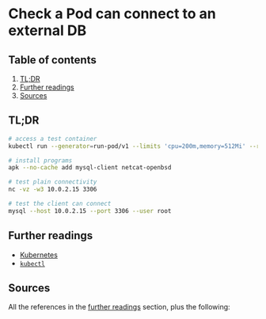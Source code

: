 # Check a Pod can connect to an external DB

## Table of contents <!-- omit in toc -->

1. [TL;DR](#tldr)
1. [Further readings](#further-readings)
1. [Sources](#sources)

## TL;DR

```sh
# access a test container
kubectl run --generator=run-pod/v1 --limits 'cpu=200m,memory=512Mi' --requests 'cpu=200m,memory=512Mi' --image alpine ${USER}-mysql-test -it -- sh

# install programs
apk --no-cache add mysql-client netcat-openbsd

# test plain connectivity
nc -vz -w3 10.0.2.15 3306

# test the client can connect
mysql --host 10.0.2.15 --port 3306 --user root
```

## Further readings

- [Kubernetes]
- [`kubectl`][kubectl]

## Sources

All the references in the [further readings] section, plus the following:

<!-- upstream -->
<!-- in-article references -->
[further readings]: #further-readings

<!-- internal references -->
[kubectl]: kubectl.md
[kubernetes]: README.md

<!-- external references -->
